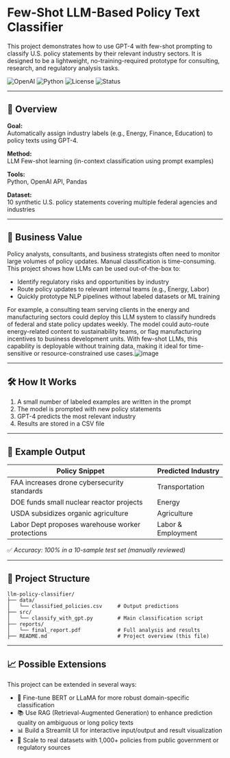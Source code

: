 # Few-Shot LLM-Based Policy Text Classifier

This project demonstrates how to use GPT-4 with few-shot prompting to classify U.S. policy statements by their relevant industry sectors. It is designed to be a lightweight, no-training-required prototype for consulting, research, and regulatory analysis tasks.

![OpenAI](https://img.shields.io/badge/LLM-GPT--4-blue)
![Python](https://img.shields.io/badge/Python-3.8+-brightgreen)
![License](https://img.shields.io/badge/License-MIT-yellow)
![Status](https://img.shields.io/badge/Project-Demo--Ready-blueviolet)

---

## 🚀 Overview

**Goal:**  
Automatically assign industry labels (e.g., Energy, Finance, Education) to policy texts using GPT-4.

**Method:**  
LLM Few-shot learning (in-context classification using prompt examples)

**Tools:**  
Python, OpenAI API, Pandas

**Dataset:**  
10 synthetic U.S. policy statements covering multiple federal agencies and industries

---

## 🧠 Business Value

Policy analysts, consultants, and business strategists often need to monitor large volumes of policy updates. Manual classification is time-consuming.  
This project shows how LLMs can be used out-of-the-box to:

- Identify regulatory risks and opportunities by industry  
- Route policy updates to relevant internal teams (e.g., Energy, Labor)  
- Quickly prototype NLP pipelines without labeled datasets or ML training

For example, a consulting team serving clients in the energy and manufacturing sectors could deploy this LLM system to classify hundreds of federal and state policy updates weekly. The model could auto-route energy-related content to sustainability teams, or flag manufacturing incentives to business development units. With few-shot LLMs, this capability is deployable without training data, making it ideal for time-sensitive or resource-constrained use cases.![image](https://github.com/user-attachments/assets/5c2572e7-c050-497d-8dc7-eb728e90cd99)

---

## 🛠️ How It Works

1. A small number of labeled examples are written in the prompt  
2. The model is prompted with new policy statements  
3. GPT-4 predicts the most relevant industry  
4. Results are stored in a CSV file

---

## 🧾 Example Output

| Policy Snippet                                      | Predicted Industry       |
|-----------------------------------------------------|--------------------------|
| FAA increases drone cybersecurity standards         | Transportation           |
| DOE funds small nuclear reactor projects            | Energy                   |
| USDA subsidizes organic agriculture                 | Agriculture              |
| Labor Dept proposes warehouse worker protections    | Labor & Employment       |

✅ *Accuracy: 100% in a 10-sample test set (manually reviewed)*

---

## 📁 Project Structure

```text
llm-policy-classifier/
├── data/
│   └── classified_policies.csv     # Output predictions
├── src/
│   └── classify_with_gpt.py        # Main classification script
├── reports/
│   └── final_report.pdf            # Full analysis and results
├── README.md                       # Project overview (this file)
```

---

## 📈 Possible Extensions

This project can be extended in several ways:

- 🧠 Fine-tune BERT or LLaMA for more robust domain-specific classification  
- 📚 Use RAG (Retrieval-Augmented Generation) to enhance prediction quality on ambiguous or long policy texts  
- 📊 Build a Streamlit UI for interactive input/output and result visualization  
- 🧮 Scale to real datasets with 1,000+ policies from public government or regulatory sources

